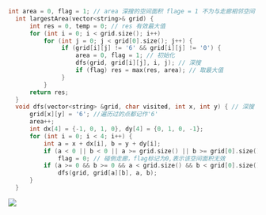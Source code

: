 
  ```cpp
  int area = 0, flag = 1; // area 深搜的空间面积 flage = 1 不为与走廊相邻空间
    int largestArea(vector<string>& grid) {
        int res = 0, temp = 0; // res 有效最大值
        for (int i = 0; i < grid.size(); i++) 
            for (int j = 0; j < grid[0].size(); j++) {
                 if (grid[i][j] != '6' && grid[i][j] != '0') {
                     area = 0, flag = 1; // 初始化
                     dfs(grid, grid[i][j], i, j); // 深搜
                     if (flag) res = max(res, area); // 取最大值
                 }
            }
        return res;
    }
    void dfs(vector<string> &grid, char visited, int x, int y) { // 深搜
        grid[x][y] = '6'; //遍历过的点都记作'6'
        area++;
        int dx[4] = {-1, 0, 1, 0}, dy[4] = {0, 1, 0, -1};
        for (int i = 0; i < 4; i++) {
            int a = x + dx[i], b = y + dy[i];
            if (a < 0 || b < 0 || a >= grid.size() || b >= grid[0].size() || grid[a][b] == '0') 
                flag = 0; // 碰倒走廊，flag标记为0,表示该空间面积无效
            if (a >= 0 && b >= 0 && a < grid.size() && b < grid[0].size() && grid[a][b] == visited )
                dfs(grid, grid[a][b], a, b);
        }
    }
  ```

<BarBottom bg-blue-9 text-white title="Algorithm Job 算法设计课程作业">
  <Item text-white text="ileostar/algorithm-job">
    <carbon:logo-github />
  </Item>
  <Item text-white text="algorithm-job.netlify.app">
    <img
      src="https://d33wubrfki0l68.cloudfront.net/273aa82ec83b3e4357492a201fb68048af1c3e6a/8f657/logo.svg"
      class="w-4"
     />
  </Item>
</BarBottom>
